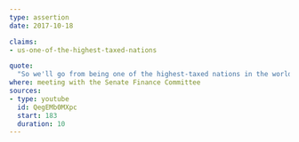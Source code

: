 ```yaml
---
type: assertion
date: 2017-10-18

claims:
- us-one-of-the-highest-taxed-nations

quote:
  "So we'll go from being one of the highest-taxed nations in the world to the one of the lowest taxed, meaning more jobs, higher wages, and more products stamped with the words: Made in the U.S.A."
where: meeting with the Senate Finance Committee
sources:
- type: youtube
  id: QegEMb0MXpc
  start: 183
  duration: 10
---
```

